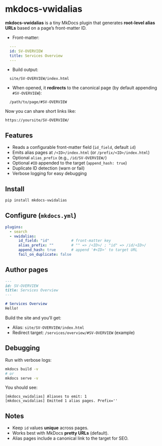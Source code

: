 # mkdocs-vwidalias

**mkdocs-vwidalias** is a tiny MkDocs plugin that generates **root-level alias URLs**
based on a page’s front-matter ID.

- Front-matter:
```yaml
  ---
  id: SV-OVERVIEW
  title: Services Overview
  ---
```

* Build output:

```
  site/SV-OVERVIEW/index.html
```
* When opened, it **redirects** to the canonical page (by default appending `#SV-OVERVIEW`):

```
  /path/to/page/#SV-OVERVIEW
```

Now you can share short links like:

```
https://yoursite/SV-OVERVIEW/
```

## Features

* Reads a configurable front-matter field (`id_field`, default `id`)
* Emits alias pages at `/<ID>/index.html` (or `/prefix/<ID>/index.html`)
* Optional `alias_prefix` (e.g., `/id/SV-OVERVIEW/`)
* Optional `#ID` appended to the target (`append_hash: true`)
* Duplicate ID detection (warn or fail)
* Verbose logging for easy debugging

## Install

```bash
pip install mkdocs-vwidalias
```

## Configure (`mkdocs.yml`)

```yaml
plugins:
  - search
  - vwidalias:
      id_field: "id"          # front-matter key
      alias_prefix: ""        # "" => /<ID>/ ; "id" => /id/<ID>/
      append_hash: true       # append '#<ID>' to target URL
      fail_on_duplicate: false
```

## Author pages

```markdown
---
id: SV-OVERVIEW
title: Services Overview
---

# Services Overview
Hello!
```

Build the site and you’ll get:

* Alias: `site/SV-OVERVIEW/index.html`
* Redirect target: `/services/overview/#SV-OVERVIEW` (example)

## Debugging

Run with verbose logs:

```bash
mkdocs build -v
# or
mkdocs serve -v
```

You should see:

```
[mkdocs_vwidalias] Aliases to emit: 1
[mkdocs_vwidalias] Emitted 1 alias pages. Prefix=''
```

## Notes

* Keep `id` values **unique** across pages.
* Works best with MkDocs **pretty URLs** (default).
* Alias pages include a canonical link to the target for SEO.
